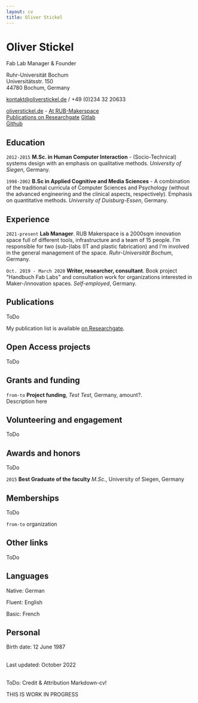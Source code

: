 ```yaml
---
layout: cv
title: Oliver Stickel
---
```

# Oliver Stickel
Fab Lab Manager & Founder

Ruhr-Universität Bochum<br/>
Universitätsstr. 150<br/>
44780 Bochum, Germany<br/>

<a href="kontakt@oliverstickel.de">kontakt@oliverstickel.de</a> / +49 (0)234 32 20633

<div id="webaddress">
  <a href="https://oliverstickel.de"><i class="fas fa-home"></i> oliverstickel.de</a> - 
  <a href="https://makerspace.rub.de/team/#os"><i class="fas fa-users"></i> At RUB-Makerspace</a><br/>  
  <a href="https://www.researchgate.net/profile/Oliver-Stickel"><i class="ai ai-researchgate"></i> Publications on Researchgate</a> 
  <a href="https://git.noc.rub.de/stickoft"><i class="fab fa-gitlab"></i> Gitlab</a><br/>  
  <a href="https://github.com/oliverstickel/"><i class="fab fa-github"></i> Github</a><br/>  
</div>

## Education

`2012-2015`
**M.Sc. in Human Computer Interaction** - (Socio-Technical) systems design with an emphasis on qualitative methods. *University of Siegen*, Germany.

`1998-2002`
**B.Sc in Applied Cognitive and Media Sciences** - A combination of the traditional curricula of Computer Sciences and Psychology (without the advanced engineering and the clinical aspects, respectively). Emphasis on quantitative methods. *University of Duisburg-Essen*, Germany.

## Experience

`2021-present`
**Lab Manager**. RUB Makerspace is a 2000sqm innovation space full of different tools, infrastructure and a team of 15 people. I'm responsible for two (sub-)labs (IT and plastic fabrication) and I'm involved in the general management of the space. *Ruhr-Universität Bochum*, Germany.

`Oct. 2019 - March 2020`
**Writer, researcher, consultant**. Book project "Handbuch Fab Labs" and consultation work for organizations interested in Maker-/innovation spaces. *Self-employed*, Germany.

## Publications

ToDo 

My publication list is available [on Researchgate](https://www.researchgate.net/profile/Oliver-Stickel).


## Open Access projects

ToDo


## Grants and funding


`from-to`
**Project funding**, *Test Test*, Germany, amount?. <br/>
Description here

## Volunteering and engagement

ToDo


## Awards and honors

ToDo

`2015`
**Best Graduate of the faculty** *M.Sc.*, University of Siegen, Germany

## Memberships

ToDo

`from-to`
organization

## Other links

ToDo

## Languages

Native: German

Fluent: English

Basic:  French

## Personal

Birth date: 12 June 1987

<br/>Last updated: October 2022<br/><br/>


ToDo: Credit & Attribution Markdown-cv! 

THIS IS WORK IN PROGRESS
